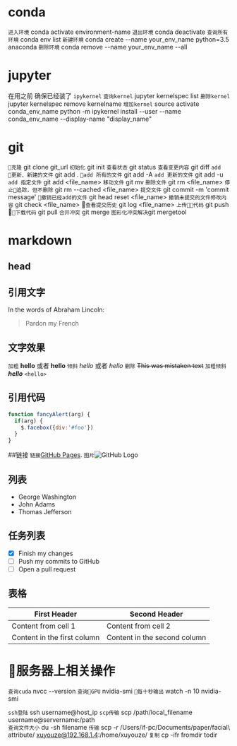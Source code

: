 # conda 
`进入环境` conda activate environment-name
`退出环境` conda deactivate 
`查询所有环境` conda env list
`新建环境` conda create --name your_env_name python=3.5 anaconda
`删除环境` conda remove --name your_env_name --all

# jupyter
在用之前 确保已经装了 `ipykernel`
`查询kernel` jupyter kernelspec list
`删除kernel` jupyter kernelspec remove kernelname
`增加kernel` source activate conda_env_name
python -m ipykernel install --user --name conda_env_name --display-name "display_name"

# git 
`克隆` git clone git_url
`初始化` git init
`查看状态` git status
`查看变更内容` git diff
`add 更新、新建的文件` git add .
`add 所有的文件` git add -A 
`add 更新的文件` git add -u
`add 指定文件` git add <file_name>
`移动文件` git mv <old> <new>
`删除文件` git rm <file_name>
`停止追踪，但不删除` git rm  --cached <file_name>
`提交文件` git commit -m 'commit message'
`撤销已经add的文件` git head reset <file_name>
`撤销未提交的文件修改内容` git check <file_name>
`查看提交历史` git log <file_name>
`上传代码` git push <remote> <branch>
`下载代码` git pull <remote> <branch>
`合并冲突` git merge
`图形化冲突解决`git mergetool 


# markdown
## head

## 引用文字
In the words of Abraham Lincoln:
> Pardon my French

## 文字效果
`加粗` **hello** 或者 __hello__
`倾斜` *hello* 或者 _hello_
`删除` ~~This was mistaken text~~
`加粗倾斜`	**_hello_**
 `<hello>`

## 引用代码
```javascript
function fancyAlert(arg) {
  if(arg) {
    $.facebox({div:'#foo'})
  }
}
```
##链接 
`链接`[GitHub Pages](https://pages.github.com/).
`图片`![GitHub Logo](../images/logo.ipg)


## 列表
- George Washington
- John Adams
- Thomas Jefferson

## 任务列表
- [x] Finish my changes
- [ ] Push my commits to GitHub
- [ ] Open a pull request

## 表格
First Header | Second Header
------------ | -------------
Content from cell 1 | Content from cell 2
Content in the first column | Content in the second column


# 服务器上相关操作

`查询cuda` nvcc  --version
`查询GPU` nvidia-smi
`每十秒输出` watch -n 10 nvidia-smi

`ssh登陆` ssh username@host_ip 
`scp传输` scp /path/local_filename username@servername:/path  
`查询文件大小` du -sh filename
`传输` scp -r /Users/if-pc/Documents/paper/facial\ attribute/ xuyouze@192.168.1.4:/home/xuyouze/
`复制` cp -ifr fromdir todir
